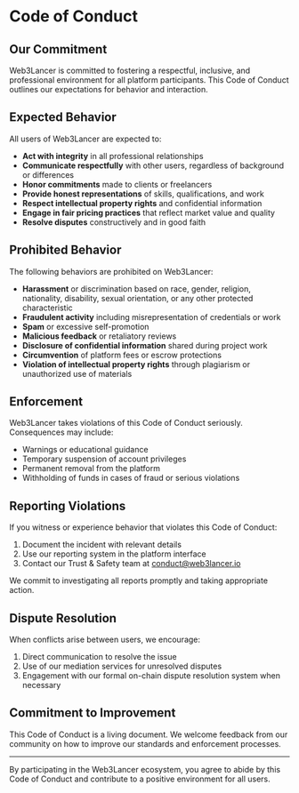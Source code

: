 # Code of Conduct

## Our Commitment

Web3Lancer is committed to fostering a respectful, inclusive, and professional environment for all platform participants. This Code of Conduct outlines our expectations for behavior and interaction.

## Expected Behavior

All users of Web3Lancer are expected to:

- **Act with integrity** in all professional relationships
- **Communicate respectfully** with other users, regardless of background or differences
- **Honor commitments** made to clients or freelancers
- **Provide honest representations** of skills, qualifications, and work
- **Respect intellectual property rights** and confidential information
- **Engage in fair pricing practices** that reflect market value and quality
- **Resolve disputes** constructively and in good faith

## Prohibited Behavior

The following behaviors are prohibited on Web3Lancer:

- **Harassment** or discrimination based on race, gender, religion, nationality, disability, sexual orientation, or any other protected characteristic
- **Fraudulent activity** including misrepresentation of credentials or work
- **Spam** or excessive self-promotion
- **Malicious feedback** or retaliatory reviews
- **Disclosure of confidential information** shared during project work
- **Circumvention** of platform fees or escrow protections
- **Violation of intellectual property rights** through plagiarism or unauthorized use of materials

## Enforcement

Web3Lancer takes violations of this Code of Conduct seriously. Consequences may include:

- Warnings or educational guidance
- Temporary suspension of account privileges
- Permanent removal from the platform
- Withholding of funds in cases of fraud or serious violations

## Reporting Violations

If you witness or experience behavior that violates this Code of Conduct:

1. Document the incident with relevant details
2. Use our reporting system in the platform interface
3. Contact our Trust & Safety team at conduct@web3lancer.io

We commit to investigating all reports promptly and taking appropriate action.

## Dispute Resolution

When conflicts arise between users, we encourage:

1. Direct communication to resolve the issue
2. Use of our mediation services for unresolved disputes
3. Engagement with our formal on-chain dispute resolution system when necessary

## Commitment to Improvement

This Code of Conduct is a living document. We welcome feedback from our community on how to improve our standards and enforcement processes.

---

By participating in the Web3Lancer ecosystem, you agree to abide by this Code of Conduct and contribute to a positive environment for all users.
